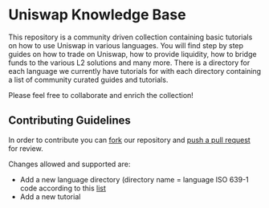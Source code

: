 # Uniswap Knowledge Base 

This repository is a community driven collection containing basic tutorials on how to use Uniswap in various languages.
You will find step by step guides on how to trade on Uniswap, how to provide liquidity, how to bridge funds to the various L2 solutions and many more.
There is a directory for each language we currently have tutorials for with each directory containing a list of community curated guides and tutorials.

Please feel free to collaborate and enrich the collection!

## Contributing Guidelines

In order to contribute you can [fork](https://docs.github.com/en/get-started/quickstart/fork-a-repo) our repository and [push a pull request](https://docs.github.com/en/pull-requests/collaborating-with-pull-requests/proposing-changes-to-your-work-with-pull-requests/about-pull-requests) for review. 

Changes allowed and supported are:

- Add a new language directory (directory name = language ISO 639-1 code according to this [list](https://en.wikipedia.org/wiki/List_of_ISO_639-1_codes)
- Add a new tutorial 







